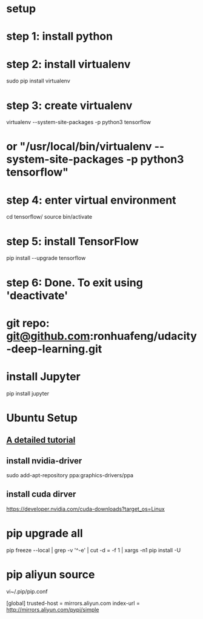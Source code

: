 # setup
# step 1: install python

# step 2: install virtualenv
sudo pip install virtualenv

# step 3: create virtualenv
virtualenv --system-site-packages -p python3 tensorflow
# or "/usr/local/bin/virtualenv --system-site-packages -p python3 tensorflow"

# step 4: enter virtual environment
cd tensorflow/
source bin/activate

# step 5: install TensorFlow
pip install --upgrade tensorflow

# step 6: Done. To exit using 'deactivate'

# git repo: git@github.com:ronhuafeng/udacity-deep-learning.git


# install Jupyter
pip install jupyter

# Ubuntu Setup

## [A detailed tutorial](https://sthsf.github.io/wiki/Algorithm/DeepLearning/Tensorflow%E5%AD%A6%E4%B9%A0%E7%AC%94%E8%AE%B0/Tensorflow%E5%9F%BA%E7%A1%80%E7%9F%A5%E8%AF%86---Tensorflow-gpu%E7%89%88%E6%9C%AC%E5%AE%89%E8%A3%85.html)


## install nvidia-driver
sudo add-apt-repository ppa:graphics-drivers/ppa
 
## install cuda dirver
https://developer.nvidia.com/cuda-downloads?target_os=Linux

# pip upgrade all
pip freeze --local | grep -v '^\-e' | cut -d = -f 1  | xargs -n1 pip install -U

# pip aliyun source
vi~/.pip/pip.conf

[global]
trusted-host =  mirrors.aliyun.com
index-url = http://mirrors.aliyun.com/pypi/simple
